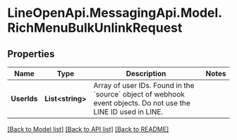 # LineOpenApi.MessagingApi.Model.RichMenuBulkUnlinkRequest

## Properties

Name | Type | Description | Notes
------------ | ------------- | ------------- | -------------
**UserIds** | **List&lt;string&gt;** | Array of user IDs. Found in the &#x60;source&#x60; object of webhook event objects. Do not use the LINE ID used in LINE. | 

[[Back to Model list]](../README.md#documentation-for-models) [[Back to API list]](../README.md#documentation-for-api-endpoints) [[Back to README]](../README.md)

